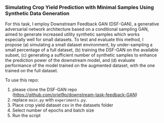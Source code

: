 ### Simulating Crop Yield Prediction with Minimal Samples Using Synthetic Data Generation

For this task, I employ Downstream Feedback GAN (DSF-GAN), a generative adversarial network architecture based on a conditional sampling GAN, aimed to generate increased utility synthetic samples which works especially well for small datasets. To test and evaluate this method, I propose (a) simulating a small dataset environment, by under-sampling a small percentage of a full dataset, (b) training the DSF-GAN on the available subset, (c) generating a sufficient number of synthetic samples to enhance the prediction power of the downstream model, and (d) evaluate performance of the model trained on the augmented dataset, with the one trained on the full dataset.

To use this repo:
1. please clone the DSF-GAN repo (https://github.com/oriel9p/downstream-task-feedback-GAN)
2. replace `main.py` with `experiments.py`.
3. Place crop yield dataset csv in the datasets folder
4. Select number of epochs and batch size
5. Run the script